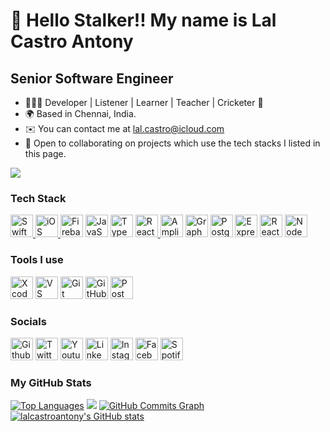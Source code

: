 👋 Hello Stalker!! My name is Lal Castro Antony
===========================
Senior Software Engineer
---------------------------
* 💁🏻‍♂️ Developer | Listener | Learner | Teacher | Cricketer 🏏
* 🌍 Based in Chennai, India.
* ✉️ You can contact me at [lal.castro@icloud.com](mailto:lal.castro@icloud.com) 
* 🤝 Open to collaborating on projects which use the tech stacks I listed in this page.

<a href="https://www.twitter.com/lalcastroantony" target="_blank" rel="noreferrer"><img src="https://img.shields.io/twitter/url?label=Follow%20Lal%20Castro&style=social&url=https%3A%2F%2Ftwitter.com%2Flalcastroantony" /></a>



### Tech Stack  

<p align="left">
<a href="https://developer.apple.com/swift/" target="_blank" rel="noreferrer"><img src="https://cdn.svgporn.com/logos/swift.svg?response-content-disposition=attachment%3Bfilename%3Dswift.svg" height="36" alt="Swift" /> 
<a href="https://developer.apple.com/ios/" target="_blank" rel="noreferrer"><img src="https://img.icons8.com/?id=ZS86z3goveDT&format=gif&name=icons8-apple-logo.gif" height="36" alt="iOS" />  
<a href="https://firebase.google.com/" target="_blank" rel="noreferrer"><img src="https://cdn.svgporn.com/logos/firebase.svg?response-content-disposition=attachment%3Bfilename%3Dfirebase.svg" height="36" alt="Firebase" /></a>
<a href="https://developer.mozilla.org/en-US/docs/Web/JavaScript" target="_blank" rel="noreferrer"><img src="https://img.icons8.com/?id=tGvHBPJaKqEd&format=gif&name=icons8-javascript.gif" height="36" alt="JavaScript" /></a> 
<a href="https://www.typescriptlang.org/" target="_blank" rel="noreferrer"><img src="https://cdn.svgporn.com/logos/typescript-icon.svg?response-content-disposition=attachment%3Bfilename%3Dtypescript-icon.svg" width="36" height="36" alt="TypeScript" /></a> 
<a href="https://reactnative.dev" target="_blank" rel="noreferrer"><img src="https://img.icons8.com/?id=YYYhFVbH4vFv&format=gif&name=icons8-react-native.gif" height="36" alt="React Native" /> 
<a href="https://aws.amazon.com/amplify/" target="_blank" rel="noreferrer"><img src="https://cdn.svgporn.com/logos/aws-amplify.svg?response-content-disposition=attachment%3Bfilename%3Daws-amplify.svg" height="36" alt="Amplify" /></a> 
<a href="https://graphql.org/" target="_blank" rel="noreferrer"><img src="https://cdn.svgporn.com/logos/graphql.svg?response-content-disposition=attachment%3Bfilename%3Dgraphql.svg" height="36" alt="GraphQL" /></a> 
<a href="https://www.postgresql.org/" target="_blank" rel="noreferrer"><img src="https://cdn.svgporn.com/logos/postgresql.svg?response-content-disposition=attachment%3Bfilename%3Dpostgresql.svg" height="36" alt="PostgreSQL" /></a> 
<a href="https://expressjs.com/" target="_blank" rel="noreferrer"><img src="https://img.icons8.com/?id=WNoJgbzDr3i2&format=svg&size=40&name=icons8-express-js.svg" height="36" alt="Express" /></a> 
<a href="https://reactjs.org/" target="_blank" rel="noreferrer"><img src="https://cdn.svgporn.com/logos/react.svg?response-content-disposition=attachment%3Bfilename%3Dreact.svg" height="36" alt="React" /></a>
<a href="https://nodejs.org/en/" target="_blank" rel="noreferrer"><img src="https://cdn.svgporn.com/logos/nodejs-icon.svg?response-content-disposition=attachment%3Bfilename%3Dnodejs-icon.svg" height="36" alt="NodeJS" /></a>   
</p> 


### Tools I use

<p>
<a href="https://developer.apple.com/xcode/" target="_blank" rel="noreferrer"><img src="https://img.icons8.com/?id=51974&format=svg&size=96&name=icons8-xcode.svg" height="36" alt="Xcode" /></a>
<a href="https://code.visualstudio.com" target="_blank" rel="noreferrer"><img src="https://img.icons8.com/?id=0OQR1FYCuA9f&format=svg&size=48&name=icons8-visual-studio-code-2019.svg" height="36" alt="VS Code" /></a>
<a href="https://git-scm.com" target="_blank" rel="noreferrer"><img src="https://img.icons8.com/?id=20906&format=svg&size=48&name=icons8-git.svg" height="36" alt="Git" /></a>
<a href="https://desktop.github.com" target="_blank" rel="noreferrer"><img src="https://img.icons8.com/?id=bVGqATNwfhYq&format=svg&size=48&name=icons8-github.svg" height="36" alt="GitHub Desktop" /></a>
<a href="https://www.postman.com" target="_blank" rel="noreferrer"><img src="https://cdn.svgporn.com/logos/postman.svg?response-content-disposition=attachment%3Bfilename%3Dpostman.svg" height="36" alt="Postman" /></a>
</p>


### Socials  

<p>
<a href="https://www.github.com/lalcastroantony" target="_blank" rel="noreferrer"><img src="https://img.icons8.com/?id=4MhUS4CzoLbx&format=gif&name=icons8-github.gif" height="36" alt="Github" /></a>
<a href="https://www.twitter.com/lalcastroantony" target="_blank" rel="noreferrer"><img src="https://img.icons8.com/?id=xWVjuc9hryql&format=gif&name=icons8-twitter.gif" height="36" alt="Twitter" /></a> 
<a href="https://www.youtube.com/c/LalCastro" target="_blank" rel="noreferrer"><img src="https://img.icons8.com/?id=p4rU35mvmXMQ&format=gif&name=icons8-youtube-logo.gif" height="36" alt="Youtube" /></a>
<a href="https://www.linkedin.com/in/lalcastro" target="_blank" rel="noreferrer"><img src="https://img.icons8.com/?id=TpMqKvVFD9pP&format=gif&name=icons8-linkedin-2.gif" height="36" alt="LinkedIn" /></a>
<a href="http://www.instagram.com/lal.castro" target="_blank" rel="noreferrer"><img src="https://img.icons8.com/?id=ZRiAFreol5mE&format=gif&name=icons8-instagram.gif" height="36" alt="Instagram" /></a>
<a href="https://www.facebook.com/lal.castro.antony" target="_blank" rel="noreferrer"><img src="https://img.icons8.com/?id=CtrV2SV33rD9&format=gif&name=icons8-facebook-circled.gif" height="36" alt="Facebook" /></a> 
<a href="https://open.spotify.com/user/31l3kh7e4gpgj2f7uqvuj53xsxfq" target="_blank" rel="noreferrer"><img src="https://img.icons8.com/?id=JBDiZwh5LGP3&format=gif&name=icons8-spotify.gif" height="36" alt="Spotify" /></a> 
</p>
  

### My GitHub Stats
<p>
<a href="https://github.com/lalcastroantony" align="left"><img src="https://github-readme-stats.vercel.app/api/top-langs/?username=lalcastroantony&langs_count=10&title_color=0891b2&text_color=ffffff&icon_color=0891b2&bg_color=000000&hide_border=true&locale=en&custom_title=Top%20%Languages" alt="Top Languages" /></a>
<a href="http://www.github.com/lalcastroantony"><img src="https://github-readme-streak-stats.herokuapp.com/?user=lalcastroantony&stroke=ffffff&background=000000&ring=0891b2&fire=0891b2&currStreakNum=ffffff&currStreakLabel=0891b2&sideNums=ffffff&sideLabels=ffffff&dates=ffffff&hide_border=true" /></a>
<a href="http://www.github.com/lalcastroantony"><img src="https://github-readme-activity-graph.cyclic.app/graph?username=lalcastroantony&bg_color=000000&color=ffffff&line=0891b2&point=ffffff&area_color=000000&area=true&hide_border=true&custom_title=GitHub%20Commits%20Graph" alt="GitHub Commits Graph" /></a>
<a href="http://www.github.com/lalcastroantony"><img src="https://github-readme-stats.vercel.app/api?username=lalcastroantony&show_icons=true&hide=&count_private=true&title_color=0891b2&text_color=ffffff&icon_color=0891b2&bg_color=000000&hide_border=true&show_icons=true" alt="lalcastroantony's GitHub stats" /></a>
</p>


